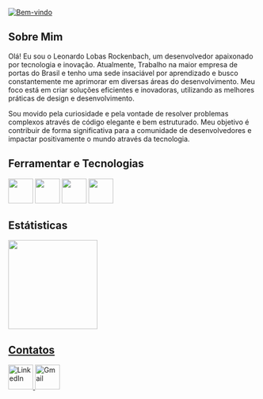 [![Bem-vindo](https://i.imgur.com/abc123.gif)](https://tenor.com/pt-PT/view/bem-vindo-gif-3883361072565424284)

<h2>Sobre Mim</h2>
<div>
  <p>Olá! Eu sou o Leonardo Lobas Rockenbach, um desenvolvedor apaixonado por tecnologia e inovação. Atualmente, Trabalho na maior empresa de portas do Brasil e tenho uma sede insaciável por aprendizado e busco constantemente me aprimorar em diversas áreas do desenvolvimento. Meu foco está em criar soluções eficientes e inovadoras, utilizando as melhores práticas de design e desenvolvimento.

Sou movido pela curiosidade e pela vontade de resolver problemas complexos através de código elegante e bem estruturado. Meu objetivo é contribuir de forma significativa para a comunidade de desenvolvedores e impactar positivamente o mundo através da tecnologia.</p>
</div>
<h2>Ferramentar e Tecnologias</h2>
<div>
  <img src="https://cdn.jsdelivr.net/gh/devicons/devicon@latest/icons/html5/html5-original-wordmark.svg" width="50" height="50" />
  <img src="https://cdn.jsdelivr.net/gh/devicons/devicon@latest/icons/javascript/javascript-original.svg" width="50" height="50" />
  <img src="https://cdn.jsdelivr.net/gh/devicons/devicon@latest/icons/postgresql/postgresql-original-wordmark.svg" width="50" height="50" />
  <img src="https://cdn.jsdelivr.net/gh/devicons/devicon@latest/icons/figma/figma-original.svg" width="50" height="50" />
</div>
<h2>Estátisticas</h2>
<div>
  <a href="https://github.com/seu-usuário-aqui">
  <img loading="lazy" height="180em" src="https://github-readme-stats.vercel.app/api/top-langs/?username=LeonardoLobas&layout=compact&langs_count=7&theme=dracula"/>
</div>
<h2>Contatos</h2>
<div>
    <a href="https://www.linkedin.com/in/leonardo-lobas-rockenbach-9160bb277/" target="_blank">
    <img src="https://cdn.jsdelivr.net/gh/devicons/devicon/icons/linkedin/linkedin-original.svg" width="50" height="50" alt="LinkedIn">
    </a>
    <a href="https://mail.google.com/mail/u/0/?tab=rm&ogbl#inbox?compose=GTvVlcSKkkFRRLdVNvLbPFsRzTdSKbqVWrjFBqghkmTjNSDDldqnMkTZHKNPTnNtSDfRKBkcklkFB"     target="_blank">
    <img width="50" height="50" src="https://img.icons8.com/color/48/gmail-new.png" alt="Gmail">
</a>
</div>

